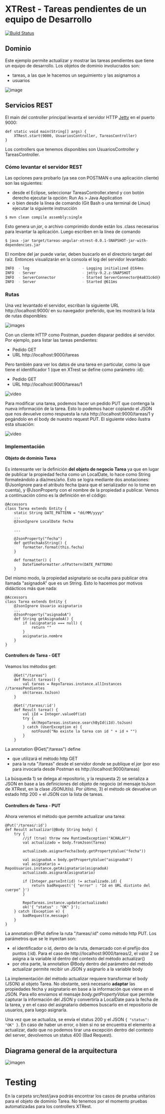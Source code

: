 # XTRest - Tareas pendientes de un equipo de Desarrollo

[![Build Status](https://travis-ci.org/uqbar-project/eg-tareas-xtrest.svg?branch=master)](https://travis-ci.org/uqbar-project/eg-tareas-xtrest)

## Dominio

Este ejemplo permite actualizar y mostrar las tareas pendientes que tiene un equipo de desarrollo. Los objetos de dominio involucrados son:

- tareas, a las que le hacemos un seguimiento y las asignamos a
- usuarios

![image](images/DER_Tareas.png)


## Servicios REST

El main del controller principal levanta el servidor HTTP [Jetty](https://www.eclipse.org/jetty/) en el puerto 9000:

```xtend
def static void main(String[] args) {
	XTRest.start(9000, UsuariosController, TareasController)
}
```

Los controllers que tenemos disponibles son UsuariosController y TareasController.


### Cómo levantar el servidor REST

Las opciones para probarlo (ya sea con POSTMAN o una aplicación cliente) son las siguientes:

- desde el Eclipse, seleccionar TareasController.xtend y con botón derecho ejecutar la opción: Run As > Java Application 
- o bien desde la línea de comando (Git Bash o una terminal de Linux) ejecutar la siguiente instrucción

```
$ mvn clean compile assembly:single
```

Esto genera un _jar_, o archivo comprimido donde están los .class necesarios para levantar la aplicación. Luego escriben en la línea de comando

```
$ java -jar target/tareas-angular-xtrest-0.0.1-SNAPSHOT-jar-with-dependencies.jar
```

El nombre del jar puede variar, deben buscarlo en el directorio target del raíz. Entonces visualizarán en la consola el log del servidor levantado:

```bash
INFO  - log                        - Logging initialized @164ms
INFO  - Server                     - jetty-9.2.z-SNAPSHOT
INFO  - ServerConnector            - Started ServerConnector@4a831c6d{HTTP/1.1}{0.0.0.0:9000}
INFO  - Server                     - Started @611ms
```


### Rutas

Una vez levantado el servidor, escriban la siguiente URL http://localhost:9000/ en su navegador preferido, que les mostrará la lista de rutas disponibles:

![images](images/Rutas_Tareas.png)

Con un cliente HTTP como Postman, pueden disparar pedidos al servidor. Por ejemplo, para listar las tareas pendientes:

- Pedido GET
- URL http://localhost:9000/tareas

Pero también para ver los datos de una tarea en particular, como la que tiene el identificador 1 (que en XTrest se define como parámetro :id):

- Pedido GET
- URL http://localhost:9000/tareas/1

![video](video/postman_gets_tareas.gif)

Para modificar una tarea, podemos hacer un pedido PUT que contenga la nueva información de la tarea. Esto lo podemos hacer copiando el JSON que nos devuelve como respuesta la ruta http://localhost:9000/tareas/1 y pegándolo en el body de nuestro request PUT. El siguiente video ilustra esta situación:

![video](video/postman_put_tareas.gif)


### Implementación

#### Objeto de dominio Tarea

Es interesante ver la definición **del objeto de negocio Tarea** ya que en lugar de publicar la propiedad fecha como un LocalDate, lo hace como String formateándolo a día/mes/año. Esto se logra mediante dos anotaciones: @JsonIgnore para el atributo fecha (para que el serializador no lo tome en cuenta), y @JsonProperty con el nombre de la propiedad a publicar. Vemos a continuación cómo es la definición en el código:

```xtend
@Accessors
class Tarea extends Entity {
	static String DATE_PATTERN = "dd/MM/yyyy"
	...
	@JsonIgnore LocalDate fecha

	...
	
	@JsonProperty("fecha")
	def getFechaAsString() {
		formatter.format(this.fecha)
	}
	
	def formatter() {
		DateTimeFormatter.ofPattern(DATE_PATTERN)
	}
```

Del mismo modo, la propiedad asignatario se oculta para publicar otra llamada "asignadoA" que es un String. Esto lo hacemos por motivos didácticos más que nada:

```xtend
@Accessors
class Tarea extends Entity {
	@JsonIgnore Usuario asignatario
	...
	@JsonProperty("asignadoA")
	def String getAsignadoA() {
		if (asignatario === null) {
			return ""
		}
		asignatario.nombre
	}
}
```

#### Controllers de Tarea - GET

Veamos los métodos get:

```xtend
	@Get("/tareas")
	def Result tareas() {
		val tareas = RepoTareas.instance.allInstances //tareasPendientes
		ok(tareas.toJson)
	}

	@Get('/tareas/:id')
	def Result tarea() {
		val iId = Integer.valueOf(id)
		try {
			ok(RepoTareas.instance.searchById(iId).toJson)
		} catch (UserException e) {
			notFound("No existe la tarea con id " + id + "")
		}
	}
```

La annotation @Get("/tareas") define 

- que utilizará el método http GET 
- para la ruta "/tareas" desde el servidor donde se publique el _jar_ (por eso para invocarla desde Postman es http://localhost:9000/tareas)

La búsqueda 1) se delega al repositorio, y la respuesta 2) se serializa a JSON en base a las definiciones del objeto de negocio (el mensaje toJson de XTRest, en la clase JSONUtils). Por último, 3) el método ok devuelve un estado http 200 + el JSON con la lista de tareas.


#### Controllers de Tarea - PUT

Ahora veremos el método que permite actualizar una tarea:

```xtend
@Put('/tareas/:id')
def Result actualizar(@Body String body) {
	try {
		//if (true) throw new RuntimeException("ACHALAY")
		val actualizado = body.fromJson(Tarea)

		actualizado.asignarFecha(body.getPropertyValue("fecha"))
		
		val asignadoA = body.getPropertyValue("asignadoA")
		val asignatario = RepoUsuarios.instance.getAsignatario(asignadoA)
		actualizado.asignarA(asignatario)

		if (Integer.parseInt(id) != actualizado.id) {
			return badRequest('{ "error" : "Id en URL distinto del cuerpo" }')
		}

		RepoTareas.instance.update(actualizado)
		ok('{ "status" : "OK" }');
	} catch (Exception e) {
		badRequest(e.message)
	}
}
```

La annotation @Put define la ruta "/tareas/:id" como método http PUT. Los parámetros que se le inyectan son:

- el identificador o id, dentro de la ruta, demarcado con el prefijo dos puntos (:id). Para el caso de http://localhost:9000/tareas/2, el valor 2 se asigna a la variable id dentro del contexto del método actualizar()
- por otra parte, la annotation @Body dentro del parámetro del método actualizar permite recibir un JSON y asignarlo a la variable body

La implementación del método actualizar requiere transformar el body (JSON) al objeto Tarea. No obstante, será necesario **adaptar** las propiedades fecha y asignatario en base a la información que viene en el JSON. Para ello enviamos el mensaje _body.getPropertyValue_ que permite capturar la información del JSON y convertirla a LocalDate para la fecha de la tarea, y en el caso del asignatario debemos buscarlo en el repositorio de usuarios, para luego asignarla.

Una vez que se actualiza, se envía el status 200 y el JSON `{ "status": "OK" }`. En caso de haber un error, o bien si no se encuentra el elemento a actualizar, dado que no podemos tirar una excepción dentro del contexto del server, devolvemos un status 400 (Bad Request).


## Diagrama general de la arquitectura

![imagen](images/Arquitectura_Tareas.png)

# Testing

En la carpeta src/test/java podrás encontrar los casos de prueba unitarios para el objeto de dominio Tarea. No tenemos por el momento pruebas automatizadas para los controllers XTRest.
